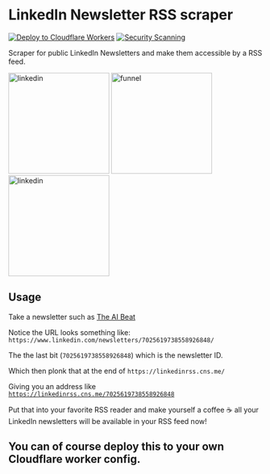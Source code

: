 # LinkedIn Newsletter RSS scraper

[![Deploy to Cloudflare Workers](https://deploy.workers.cloudflare.com/button)](https://deploy.workers.cloudflare.com/?url=https://github.com/chrisns/linkedin-newsletter-rss)
[![Security Scanning](https://github.com/chrisns/linkedin-newsletter-rss/actions/workflows/security.yml/badge.svg)](https://github.com/chrisns/linkedin-newsletter-rss/actions/workflows/security.yml)

Scraper for public LinkedIn Newsletters and make them accessible by a RSS feed.

<img src="https://pbs.twimg.com/profile_images/1661161645857710081/6WtDIesg_400x400.png" alt="linkedin" width="200"/>
<img src="https://png.pngtree.com/png-vector/20190802/ourlarge/pngtree-funnel-icon-png-image_1650353.jpg" alt="funnel" width="200"/>
<img src="https://wp-assets.rss.com/blog/wp-content/uploads/2019/10/10111557/social_style_3_rss-512-1.png" alt="linkedin" width="200"/>

## Usage

Take a newsletter such as [The AI Beat](https://www.linkedin.com/newsletters/7025619738558926848/)

Notice the URL looks something like: `https://www.linkedin.com/newsletters/7025619738558926848/`

The the last bit (`7025619738558926848`) which is the newsletter ID.

Which then plonk that at the end of `https://linkedinrss.cns.me/`

Giving you an address like [`https://linkedinrss.cns.me/7025619738558926848`](https://linkedinrss.cns.me/7025619738558926848)

Put that into your favorite RSS reader and make yourself a coffee ☕ all your LinkedIn newsletters will be available in your RSS feed now!

## You can of course deploy this to your own Cloudflare worker config.

